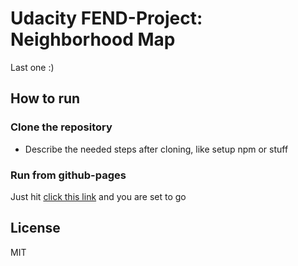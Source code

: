 # Udacity FEND-Project: Neighborhood Map

Last one :)


## How to run
### Clone the repository
* Describe the needed steps after cloning, like setup npm or stuff
### Run from github-pages
Just hit [click this link](https://derrado.github.io/fend-neighborhood/) and you are set to go

## License
MIT
